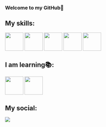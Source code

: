 ### Welcome to my GitHub👋<br />
## My skills:
<img src="https://cdn.jsdelivr.net/gh/devicons/devicon/icons/python/python-original.svg" hight="60" width="60"/>  <img src="https://cdn.jsdelivr.net/gh/devicons/devicon/icons/c/c-plain.svg" hight="60" width="60"/>  <img src="https://cdn.jsdelivr.net/gh/devicons/devicon/icons/mysql/mysql-original-wordmark.svg" hight="60" width="60"/> <img src="https://cdn.jsdelivr.net/gh/devicons/devicon/icons/html5/html5-original.svg" hight="60" width="60"/>  <img src="https://cdn.jsdelivr.net/gh/devicons/devicon/icons/css3/css3-original.svg" hight="60" width="60"/>

## I am learning:books::
<img src="https://cdn.jsdelivr.net/gh/devicons/devicon/icons/javascript/javascript-original.svg" hight="60" width="60"/>  <img src="https://cdn.jsdelivr.net/gh/devicons/devicon/icons/java/java-plain.svg" hight="60" width="60"/>

## My social:
<img src="https://img.shields.io/badge/LinkedIn-0077B5?style=for-the-badge&logo=linkedin&logoColor=white" href="https://www.linkedin.com/in/joao-pedro-klemar/">
